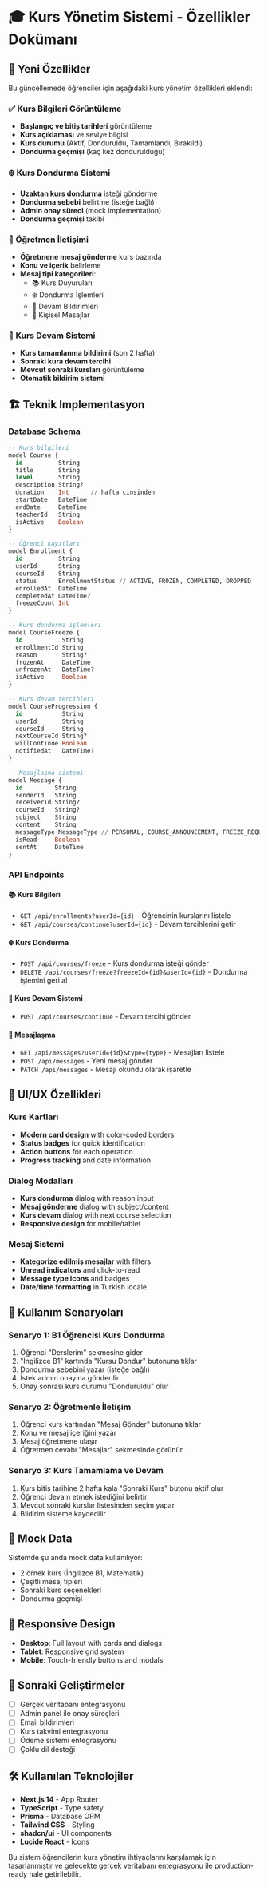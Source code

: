 # 🎓 Kurs Yönetim Sistemi - Özellikler Dokümanı

## 🎯 Yeni Özellikler

Bu güncellemede öğrenciler için aşağıdaki kurs yönetim özellikleri eklendi:

### ✅ Kurs Bilgileri Görüntüleme
- **Başlangıç ve bitiş tarihleri** görüntüleme
- **Kurs açıklaması** ve seviye bilgisi
- **Kurs durumu** (Aktif, Donduruldu, Tamamlandı, Bırakıldı)
- **Dondurma geçmişi** (kaç kez dondurulduğu)

### ❄️ Kurs Dondurma Sistemi
- **Uzaktan kurs dondurma** isteği gönderme
- **Dondurma sebebi** belirtme (isteğe bağlı)
- **Admin onay süreci** (mock implementation)
- **Dondurma geçmişi** takibi

### 💬 Öğretmen İletişimi
- **Öğretmene mesaj gönderme** kurs bazında
- **Konu ve içerik** belirleme
- **Mesaj tipi kategorileri**:
  - 📚 Kurs Duyuruları
  - ❄️ Dondurma İşlemleri  
  - 🔄 Devam Bildirimleri
  - 💌 Kişisel Mesajlar

### 🔄 Kurs Devam Sistemi
- **Kurs tamamlanma bildirimi** (son 2 hafta)
- **Sonraki kura devam tercihi**
- **Mevcut sonraki kursları** görüntüleme
- **Otomatik bildirim sistemi**

## 🏗️ Teknik Implementasyon

### Database Schema
```sql
-- Kurs bilgileri
model Course {
  id          String
  title       String
  level       String
  description String?
  duration    Int      // hafta cinsinden
  startDate   DateTime
  endDate     DateTime
  teacherId   String
  isActive    Boolean
}

-- Öğrenci kayıtları
model Enrollment {
  id          String
  userId      String
  courseId    String
  status      EnrollmentStatus // ACTIVE, FROZEN, COMPLETED, DROPPED
  enrolledAt  DateTime
  completedAt DateTime?
  freezeCount Int
}

-- Kurs dondurma işlemleri
model CourseFreeze {
  id           String
  enrollmentId String
  reason       String?
  frozenAt     DateTime
  unfrozenAt   DateTime?
  isActive     Boolean
}

-- Kurs devam tercihleri
model CourseProgression {
  id           String
  userId       String
  courseId     String
  nextCourseId String?
  willContinue Boolean
  notifiedAt   DateTime?
}

-- Mesajlaşma sistemi
model Message {
  id         String
  senderId   String
  receiverId String?
  courseId   String?
  subject    String
  content    String
  messageType MessageType // PERSONAL, COURSE_ANNOUNCEMENT, FREEZE_REQUEST, CONTINUATION_NOTICE
  isRead     Boolean
  sentAt     DateTime
}
```

### API Endpoints

#### 📚 Kurs Bilgileri
- `GET /api/enrollments?userId={id}` - Öğrencinin kurslarını listele
- `GET /api/courses/continue?userId={id}` - Devam tercihlerini getir

#### ❄️ Kurs Dondurma
- `POST /api/courses/freeze` - Kurs dondurma isteği gönder
- `DELETE /api/courses/freeze?freezeId={id}&userId={id}` - Dondurma işlemini geri al

#### 🔄 Kurs Devam Sistemi
- `POST /api/courses/continue` - Devam tercihi gönder

#### 💬 Mesajlaşma
- `GET /api/messages?userId={id}&type={type}` - Mesajları listele
- `POST /api/messages` - Yeni mesaj gönder
- `PATCH /api/messages` - Mesajı okundu olarak işaretle

## 🎨 UI/UX Özellikleri

### Kurs Kartları
- **Modern card design** with color-coded borders
- **Status badges** for quick identification
- **Action buttons** for each operation
- **Progress tracking** and date information

### Dialog Modalları
- **Kurs dondurma** dialog with reason input
- **Mesaj gönderme** dialog with subject/content
- **Kurs devam** dialog with next course selection
- **Responsive design** for mobile/tablet

### Mesaj Sistemi
- **Kategorize edilmiş mesajlar** with filters
- **Unread indicators** and click-to-read
- **Message type icons** and badges
- **Date/time formatting** in Turkish locale

## 🚀 Kullanım Senaryoları

### Senaryo 1: B1 Öğrencisi Kurs Dondurma
1. Öğrenci "Derslerim" sekmesine gider
2. "İngilizce B1" kartında "Kursu Dondur" butonuna tıklar
3. Dondurma sebebini yazar (isteğe bağlı)
4. İstek admin onayına gönderilir
5. Onay sonrası kurs durumu "Donduruldu" olur

### Senaryo 2: Öğretmenle İletişim
1. Öğrenci kurs kartından "Mesaj Gönder" butonuna tıklar
2. Konu ve mesaj içeriğini yazar
3. Mesaj öğretmene ulaşır
4. Öğretmen cevabı "Mesajlar" sekmesinde görünür

### Senaryo 3: Kurs Tamamlama ve Devam
1. Kurs bitiş tarihine 2 hafta kala "Sonraki Kurs" butonu aktif olur
2. Öğrenci devam etmek istediğini belirtir
3. Mevcut sonraki kurslar listesinden seçim yapar
4. Bildirim sisteme kaydedilir

## 🔧 Mock Data
Sistemde şu anda mock data kullanılıyor:
- 2 örnek kurs (İngilizce B1, Matematik)
- Çeşitli mesaj tipleri
- Sonraki kurs seçenekleri
- Dondurma geçmişi

## 📱 Responsive Design
- **Desktop**: Full layout with cards and dialogs
- **Tablet**: Responsive grid system
- **Mobile**: Touch-friendly buttons and modals

## 🎯 Sonraki Geliştirmeler
- [ ] Gerçek veritabanı entegrasyonu
- [ ] Admin panel ile onay süreçleri
- [ ] Email bildirimleri
- [ ] Kurs takvimi entegrasyonu
- [ ] Ödeme sistemi entegrasyonu
- [ ] Çoklu dil desteği

## 🛠️ Kullanılan Teknolojiler
- **Next.js 14** - App Router
- **TypeScript** - Type safety
- **Prisma** - Database ORM
- **Tailwind CSS** - Styling
- **shadcn/ui** - UI components
- **Lucide React** - Icons

Bu sistem öğrencilerin kurs yönetim ihtiyaçlarını karşılamak için tasarlanmıştır ve gelecekte gerçek veritabanı entegrasyonu ile production-ready hale getirilebilir.